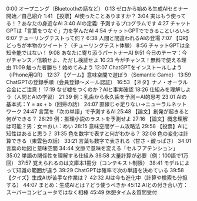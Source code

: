 0:00 オープニング（Bluetoothの話など）
0:13 ゼロから始める生成AIセミナー開始／自己紹介
1:41 【投票】AI使ったことありますか？
3:04 実はもう使ってる！？あなたの身近なAI
3:40 AIの定義: 予測するプログラムです
4:27 チャットGPTは「言葉をつなぐ」力を学んだAI
4:54 チャットGPTでできることいろいろ
6:07 チューリングテストって何？
6:38 人間と間違われるAIの登場
7:07 【QR】どっちが本物のツイート？（チューリングテスト体験）
8:56 チャットGPTは全知全能ではない！
9:08 あなたに寄り添うパートナーAI
9:51 今日のテーマ：今がチャンス／信頼せよ、ただし検証せよ
10:23 今がチャンス！無料で使える理由
11:09 触った者勝ち！始めてみよう
12:07 ChatGPTをインストールしよう（iPhone用QR）
12:37 【ゲーム】意味空間で遊ぼう（Semantic Game）
13:59 ChatGPTの登録手順（会員登録〜メール認証）
16:53 【ネタ】ナノ・オーラル合金にご注意！
17:19 なぜ嘘をつくのか？AIと事実確認
18:26 仕組みを理解しよう（人間とAIの学習）
21:39 例：乳歯から永久歯を予測＝AI的思考
23:01 AIの基本式：Y = ax + b（回帰の話）
24:07 直線じゃ足りない→ニューラルネットワーク
24:47 言葉を「次の単語」で予測するAI
25:48 【論文】創発が起きると何ができる？
26:29 例：推理小説のラストを予測せよ
27:16 【論文】概念理解は可能？男：女＝おい：めい
28:15 意味空間ゲーム攻略法
29:58 【投票】AIに知性はあると思う？
31:35 色を数字で表すと何がわかる？
32:08 色の変化は計算できる（東雲色の話）
33:21 言葉も数字で表される（甘さ・酸っぱさ）
34:01 言葉の地図と意味空間
34:44 文脈で意味を変える「セルフアテンション」
35:02 単語の関係性を理解する仕組み
36:58 大量計算が必要（例：100語で1万回）
37:57 覚えられるのは文庫本1冊分（コンテキスト制限）
38:41 モデルによって知識の範囲が違う
39:29 ChatGPTは確率で次の単語を決めている
39:58 【クイズ】生成AIが苦手な作業は？
42:32 AIは今も進化中（計算や検索も分担する）
44:07 まとめ：生成AIとは？どう使うべきか
45:12 AIとの付き合い方：スーパーコンピュータではなく相棒
45:49 休憩タイム＆質問受付